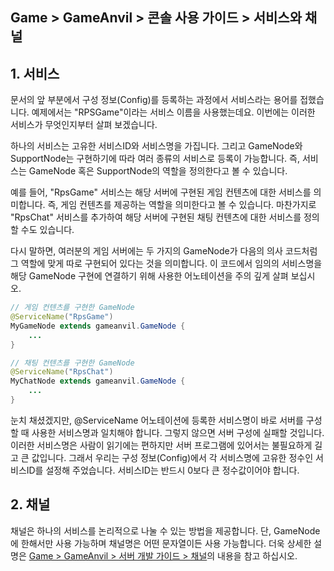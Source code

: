 ## Game > GameAnvil > 콘솔 사용 가이드 > 서비스와 채널

## 1. 서비스

문서의 앞 부분에서 구성 정보(Config)를 등록하는 과정에서 서비스라는 용어를 접했습니다. 예제에서는 "RPSGame"이라는 서비스 이름을 사용했는데요. 이번에는 이러한 서비스가 무엇인지부터 살펴 보겠습니다.

하나의 서비스는 고유한 서비스ID와 서비스명을 가집니다. 그리고 GameNode와 SupportNode는 구현하기에 따라 여러 종류의 서비스로 등록이 가능합니다. 즉, 서비스는 GameNode 혹은 SupportNode의 역할을 정의한다고 볼 수 있습니다.

예를 들어, "RpsGame" 서비스는 해당 서버에 구현된 게임 컨텐츠에 대한 서비스를 의미합니다. 즉, 게임 컨텐츠를 제공하는 역할을 의미한다고 볼 수 있습니다. 마찬가지로 "RpsChat" 서비스를 추가하여 해당 서버에 구현된 채팅 컨텐츠에 대한 서비스를 정의할 수도 있습니다. 

다시 말하면, 여러분의 게임 서버에는 두 가지의 GameNode가 다음의 의사 코드처럼 그 역할에 맞게 따로 구현되어 있다는 것을 의미합니다. 이 코드에서 임의의 서비스명을 해당 GameNode 구현에 연결하기 위해 사용한 어노테이션을 주의 깊게 살펴 보십시오.

```java
// 게임 컨텐츠를 구현한 GameNode
@ServiceName("RpsGame")
MyGameNode extends gameanvil.GameNode {
    ...
}

// 채팅 컨텐츠를 구현한 GameNode
@ServiceName("RpsChat")
MyChatNode extends gameanvil.GameNode {
    ...
}
```

눈치 채셨겠지만, @ServiceName 어노테이션에 등록한 서비스명이 바로 서버를 구성할 때 사용한 서비스명과 일치해야 합니다. 그렇지 않으면 서버 구성에 실패할 것입니다. 이러한 서비스명은 사람이 읽기에는 편하지만 서버 프로그램에 있어서는 불필요하게 길고 큰 값입니다. 그래서 우리는 구성 정보(Config)에서 각 서비스명에 고유한 정수인 서비스ID를 설정해 주었습니다. 서비스ID는 반드시 0보다 큰 정수값이어야 합니다.


## 2. 채널

채널은 하나의 서비스를 논리적으로 나눌 수 있는 방법을 제공합니다. 단, GameNode에 한해서만 사용 가능하며 채널명은 어떤 문자열이든 사용 가능합니다. 더욱 상세한 설명은 [Game > GameAnvil > 서버 개발 가이드 > 채널](../server-impl/server-impl-09-channel.md)의 내용을 참고 하십시오.



